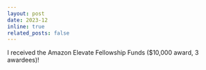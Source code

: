```yaml
---
layout: post
date: 2023-12
inline: true
related_posts: false
---
```

I received the Amazon Elevate Fellowship Funds ($10,000 award, 3 awardees)!
